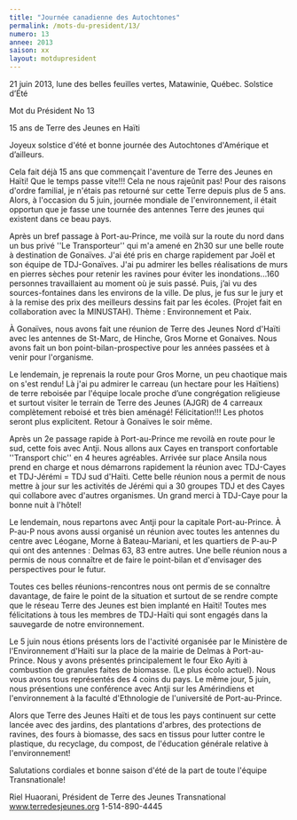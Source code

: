 ```yaml
---
title: "Journée canadienne des Autochtones"
permalink: /mots-du-president/13/
numero: 13
annee: 2013
saison: xx
layout: motdupresident
---
```

21 juin 2013, lune des belles feuilles vertes, Matawinie, Québec.
Solstice d’Été

Mot du Président No 13

15 ans de Terre des Jeunes en Haïti

Joyeux solstice d'été et bonne journée des Autochtones d'Amérique et d’ailleurs.

Cela fait déjà 15 ans que commençait l'aventure de Terre des Jeunes en Haïti! Que le temps passe vite!!! Cela ne nous rajeûnit pas! Pour des raisons d'ordre familial, je n'étais pas retourné sur cette Terre depuis plus de 5 ans. Alors, à l'occasion du 5 juin, journée mondiale de l'environnement, il était opportun que je fasse une tournée des antennes Terre des jeunes qui existent dans ce beau pays.

Après un bref passage à Port-au-Prince, me voilà sur la route du nord dans un bus privé ''Le Transporteur'' qui m'a amené en 2h30 sur une belle route à destination de Gonaïves. J'ai été pris en charge rapidement par Joël et son équipe de TDJ-Gonaïves. J'ai pu admirer les belles réalisations de murs en pierres sèches pour retenir les ravines pour éviter les inondations...160 personnes travaillaient au moment où je suis passé. Puis, j’ai vu des sources-fontaines dans les environs de la ville. De plus, je fus sur le jury et à la remise des prix des meilleurs dessins fait par les écoles. (Projet fait en collaboration avec la MINUSTAH). Thème : Environnement et Paix.

À Gonaïves, nous avons fait une réunion de Terre des Jeunes Nord d'Haïti avec les antennes de St-Marc, de Hinche, Gros Morne et Gonaives. Nous avons fait un bon point-bilan-prospective pour les années passées et à venir pour l'organisme.

Le lendemain, je reprenais la route pour Gros Morne, un peu chaotique mais on s'est rendu! Là j'ai pu admirer le carreau (un hectare pour les Haïtiens) de terre reboisée par l'équipe locale proche d’une congrégation religieuse et surtout visiter le terrain de Terre des Jeunes (AJGR) de 4 carreaux complètement reboisé et très bien aménagé! Félicitation!!! Les photos seront plus explicitent. Retour à Gonaïves le soir même.

Après un 2e passage rapide à Port-au-Prince me revoilà en route pour le sud, cette fois avec Antji. Nous allons aux Cayes en transport confortable ''Transport chic'' en 4 heures agréables. Arrivée sur place Ansila nous prend en charge et nous démarrons rapidement la réunion avec TDJ-Cayes et TDJ-Jérémi = TDJ sud d'Haïti. Cette belle réunion nous a permit de nous mettre à jour sur les activités de Jérémi qui a 30 groupes TDJ et des Cayes qui collabore avec d'autres organismes. Un grand merci à TDJ-Caye pour la bonne nuit à l'hôtel!

Le lendemain, nous repartons avec Antji pour la capitale Port-au-Prince. À P-au-P nous avons aussi organisé un réunion avec toutes les antennes du centre avec Léogane, Morne à Bateau-Mariani, et les quartiers de P-au-P qui ont des antennes : Delmas 63, 83 entre autres. Une belle réunion nous a permis de nous connaître et de faire le point-bilan et d'envisager des perspectives pour le futur.

Toutes ces belles réunions-rencontres nous ont permis de se connaître davantage, de faire le point de la situation et surtout de se rendre compte que le réseau Terre des Jeunes est bien implanté en Haïti! Toutes mes félicitations à tous les membres de TDJ-Haïti qui sont engagés dans la sauvegarde de notre environnement.

Le 5 juin nous étions présents lors de l'activité organisée par le Ministère de l'Environnement d'Haïti sur la place de la mairie de Delmas à Port-au-Prince. Nous y avons présentés principalement le four Eko Ayiti à combustion de granules faites de biomasse. (Le plus écolo actuel). Nous vous avons tous représentés des 4 coins du pays. Le même jour, 5 juin, nous présentions une conférence avec Antji sur les Amérindiens et l'environnement à la faculté d'Ethnologie de l'université de Port-au-Prince.

Alors que Terre des Jeunes Haïti et de tous les pays continuent sur cette lancée avec des jardins, des plantations d'arbres, des protections de ravines, des fours à biomasse, des sacs en tissus pour lutter contre le plastique, du recyclage, du compost, de l'éducation générale relative à l'environnement!

Salutations cordiales et bonne saison d'été de la part de toute l'équipe Transnationale!

Riel Huaorani, Président de Terre des Jeunes Transnational www.terredesjeunes.org 1-514-890-4445
